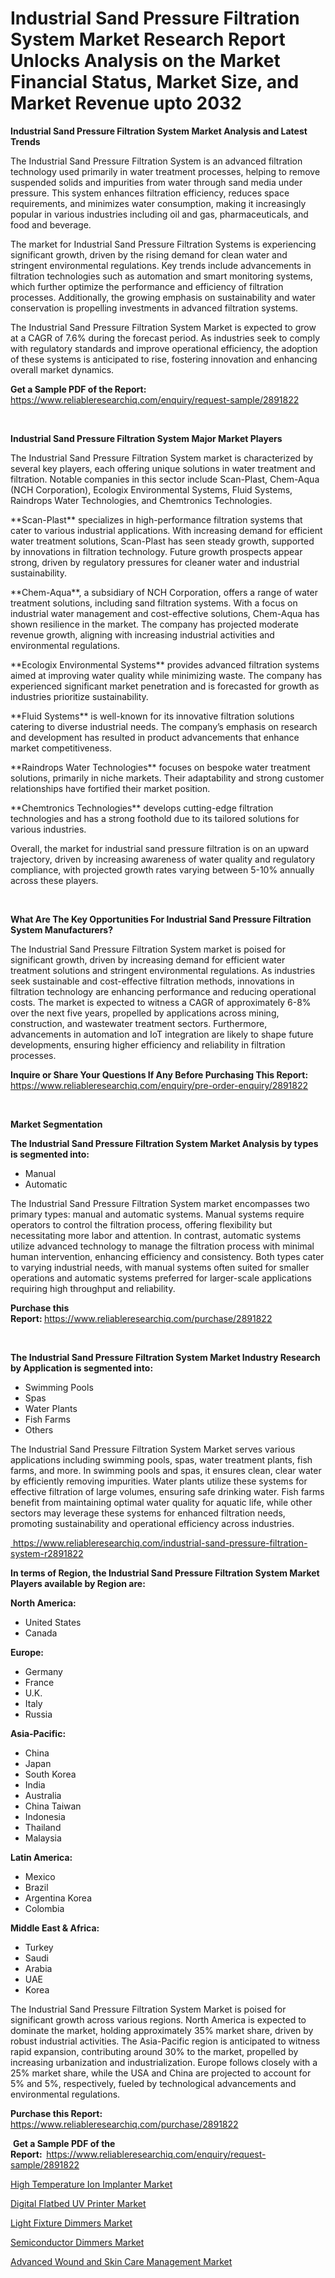 <p><h1>Industrial Sand Pressure Filtration System Market Research Report Unlocks Analysis on the Market Financial Status, Market Size, and Market Revenue upto 2032</h1></p><p><strong>Industrial Sand Pressure Filtration System Market Analysis and Latest Trends</strong></p>
<p><p>The Industrial Sand Pressure Filtration System is an advanced filtration technology used primarily in water treatment processes, helping to remove suspended solids and impurities from water through sand media under pressure. This system enhances filtration efficiency, reduces space requirements, and minimizes water consumption, making it increasingly popular in various industries including oil and gas, pharmaceuticals, and food and beverage.</p><p>The market for Industrial Sand Pressure Filtration Systems is experiencing significant growth, driven by the rising demand for clean water and stringent environmental regulations. Key trends include advancements in filtration technologies such as automation and smart monitoring systems, which further optimize the performance and efficiency of filtration processes. Additionally, the growing emphasis on sustainability and water conservation is propelling investments in advanced filtration systems.</p><p>The Industrial Sand Pressure Filtration System Market is expected to grow at a CAGR of 7.6% during the forecast period. As industries seek to comply with regulatory standards and improve operational efficiency, the adoption of these systems is anticipated to rise, fostering innovation and enhancing overall market dynamics.</p></p>
<p><strong>Get a Sample PDF of the Report:&nbsp;</strong> <a href="https://www.reliableresearchiq.com/enquiry/request-sample/2891822?utm_campaign=1170&utm_medium=2&utm_source=Github&utm_content=ia&utm_term=14032025&utm_id=industrial-sand-pressure-filtration-system">https://www.reliableresearchiq.com/enquiry/request-sample/2891822</a></p>
<p>&nbsp;</p>
<p><strong>Industrial Sand Pressure Filtration System Major Market Players</strong></p>
<p><p>The Industrial Sand Pressure Filtration System market is characterized by several key players, each offering unique solutions in water treatment and filtration. Notable companies in this sector include Scan-Plast, Chem-Aqua (NCH Corporation), Ecologix Environmental Systems, Fluid Systems, Raindrops Water Technologies, and Chemtronics Technologies.</p><p>**Scan-Plast** specializes in high-performance filtration systems that cater to various industrial applications. With increasing demand for efficient water treatment solutions, Scan-Plast has seen steady growth, supported by innovations in filtration technology. Future growth prospects appear strong, driven by regulatory pressures for cleaner water and industrial sustainability.</p><p>**Chem-Aqua**, a subsidiary of NCH Corporation, offers a range of water treatment solutions, including sand filtration systems. With a focus on industrial water management and cost-effective solutions, Chem-Aqua has shown resilience in the market. The company has projected moderate revenue growth, aligning with increasing industrial activities and environmental regulations.</p><p>**Ecologix Environmental Systems** provides advanced filtration systems aimed at improving water quality while minimizing waste. The company has experienced significant market penetration and is forecasted for growth as industries prioritize sustainability. </p><p>**Fluid Systems** is well-known for its innovative filtration solutions catering to diverse industrial needs. The company’s emphasis on research and development has resulted in product advancements that enhance market competitiveness.</p><p>**Raindrops Water Technologies** focuses on bespoke water treatment solutions, primarily in niche markets. Their adaptability and strong customer relationships have fortified their market position.</p><p>**Chemtronics Technologies** develops cutting-edge filtration technologies and has a strong foothold due to its tailored solutions for various industries. </p><p>Overall, the market for industrial sand pressure filtration is on an upward trajectory, driven by increasing awareness of water quality and regulatory compliance, with projected growth rates varying between 5-10% annually across these players.</p></p>
<p>&nbsp;</p>
<p><strong>What Are The Key Opportunities For Industrial Sand Pressure Filtration System Manufacturers?</strong></p>
<p><p>The Industrial Sand Pressure Filtration System market is poised for significant growth, driven by increasing demand for efficient water treatment solutions and stringent environmental regulations. As industries seek sustainable and cost-effective filtration methods, innovations in filtration technology are enhancing performance and reducing operational costs. The market is expected to witness a CAGR of approximately 6-8% over the next five years, propelled by applications across mining, construction, and wastewater treatment sectors. Furthermore, advancements in automation and IoT integration are likely to shape future developments, ensuring higher efficiency and reliability in filtration processes.</p></p>
<p><strong>Inquire or Share Your Questions If Any Before Purchasing This Report:</strong> <a href="https://www.reliableresearchiq.com/enquiry/pre-order-enquiry/2891822?utm_campaign=1170&utm_medium=2&utm_source=Github&utm_content=ia&utm_term=14032025&utm_id=industrial-sand-pressure-filtration-system">https://www.reliableresearchiq.com/enquiry/pre-order-enquiry/2891822</a></p>
<p>&nbsp;</p>
<p><strong>Market Segmentation</strong></p>
<p><strong>The Industrial Sand Pressure Filtration System Market Analysis by types is segmented into:</strong></p>
<p><ul><li>Manual</li><li>Automatic</li></ul></p>
<p><p>The Industrial Sand Pressure Filtration System market encompasses two primary types: manual and automatic systems. Manual systems require operators to control the filtration process, offering flexibility but necessitating more labor and attention. In contrast, automatic systems utilize advanced technology to manage the filtration process with minimal human intervention, enhancing efficiency and consistency. Both types cater to varying industrial needs, with manual systems often suited for smaller operations and automatic systems preferred for larger-scale applications requiring high throughput and reliability.</p></p>
<p><strong>Purchase this Report:&nbsp;</strong><a href="https://www.reliableresearchiq.com/purchase/2891822?utm_campaign=1170&utm_medium=2&utm_source=Github&utm_content=ia&utm_term=14032025&utm_id=industrial-sand-pressure-filtration-system">https://www.reliableresearchiq.com/purchase/2891822</a></p>
<p>&nbsp;</p>
<p><strong>The Industrial Sand Pressure Filtration System Market Industry Research by Application is segmented into:</strong></p>
<p><ul><li>Swimming Pools</li><li>Spas</li><li>Water Plants</li><li>Fish Farms</li><li>Others</li></ul></p>
<p><p>The Industrial Sand Pressure Filtration System Market serves various applications including swimming pools, spas, water treatment plants, fish farms, and more. In swimming pools and spas, it ensures clean, clear water by efficiently removing impurities. Water plants utilize these systems for effective filtration of large volumes, ensuring safe drinking water. Fish farms benefit from maintaining optimal water quality for aquatic life, while other sectors may leverage these systems for enhanced filtration needs, promoting sustainability and operational efficiency across industries.</p></p>
<p><a href="https://www.reliableresearchiq.com/industrial-sand-pressure-filtration-system-r2891822?utm_campaign=1170&utm_medium=2&utm_source=Github&utm_content=ia&utm_term=14032025&utm_id=industrial-sand-pressure-filtration-system">&nbsp;https://www.reliableresearchiq.com/industrial-sand-pressure-filtration-system-r2891822</a></p>
<p><strong>In terms of Region, the Industrial Sand Pressure Filtration System Market Players available by Region are:</strong></p>
<p>
    <p> <strong> North America: </strong>
        <ul>
            <li>United States</li>
            <li>Canada</li>
        </ul>
        </p> 
    <p> <strong> Europe: </strong>
        <ul>
            <li>Germany</li>
            <li>France</li>
            <li>U.K.</li>
            <li>Italy</li>
            <li>Russia</li>
        </ul>
        </p> 
    <p> <strong> Asia-Pacific: </strong>
        <ul>
            <li>China</li>
            <li>Japan</li>
            <li>South Korea</li>
            <li>India</li>
            <li>Australia</li>
            <li>China Taiwan</li>
            <li>Indonesia</li>
            <li>Thailand</li>
            <li>Malaysia</li>
        </ul>
        </p> 
    <p> <strong> Latin America: </strong>
        <ul>
            <li>Mexico</li>
            <li>Brazil</li>
            <li>Argentina Korea</li>
            <li>Colombia</li>
        </ul>
        </p> 
    <p> <strong> Middle East & Africa: </strong>
        <ul>
            <li>Turkey</li>
            <li>Saudi</li>
            <li>Arabia</li>
            <li>UAE</li>
            <li>Korea</li>
        </ul>
    </p>
    </p>
<p><p>The Industrial Sand Pressure Filtration System Market is poised for significant growth across various regions. North America is expected to dominate the market, holding approximately 35% market share, driven by robust industrial activities. The Asia-Pacific region is anticipated to witness rapid expansion, contributing around 30% to the market, propelled by increasing urbanization and industrialization. Europe follows closely with a 25% market share, while the USA and China are projected to account for 5% and 5%, respectively, fueled by technological advancements and environmental regulations.</p></p>
<p><strong>Purchase this Report: </strong><a href="https://www.reliableresearchiq.com/purchase/2891822?utm_campaign=1170&utm_medium=2&utm_source=Github&utm_content=ia&utm_term=14032025&utm_id=industrial-sand-pressure-filtration-system">https://www.reliableresearchiq.com/purchase/2891822</a></p>
<p>&nbsp;<strong>Get a Sample PDF of the Report:&nbsp;&nbsp;</strong><a href="https://www.reliableresearchiq.com/enquiry/request-sample/2891822?utm_campaign=1170&utm_medium=2&utm_source=Github&utm_content=ia&utm_term=14032025&utm_id=industrial-sand-pressure-filtration-system">https://www.reliableresearchiq.com/enquiry/request-sample/2891822</a></p>
<p><strong></strong></p>
<p><p><a href="https://github.com/kimomeifbnu26/Market-Research-Report-List-1/blob/main/high-temperature-ion-implanter-market.md?utm_campaign=1170&utm_medium=2&utm_source=Github&utm_content=ia&utm_term=14032025&utm_id=industrial-sand-pressure-filtration-system">High Temperature Ion Implanter Market</a></p><p><a href="https://github.com/daddskokenk4/Market-Research-Report-List-1/blob/main/digital-flatbed-uv-printer-market.md?utm_campaign=1170&utm_medium=2&utm_source=Github&utm_content=ia&utm_term=14032025&utm_id=industrial-sand-pressure-filtration-system">Digital Flatbed UV Printer Market</a></p><p><a href="https://github.com/sekohlorik/Market-Research-Report-List-1/blob/main/light-fixture-dimmers-market.md?utm_campaign=1170&utm_medium=2&utm_source=Github&utm_content=ia&utm_term=14032025&utm_id=industrial-sand-pressure-filtration-system">Light Fixture Dimmers Market</a></p><p><a href="https://github.com/avirsuckra/Market-Research-Report-List-1/blob/main/semiconductor-dimmers-market.md?utm_campaign=1170&utm_medium=2&utm_source=Github&utm_content=ia&utm_term=14032025&utm_id=industrial-sand-pressure-filtration-system">Semiconductor Dimmers Market</a></p><p><a href="https://github.com/nicoytabiz7/Market-Research-Report-List-1/blob/main/advanced-wound-and-skin-care-management-market.md?utm_campaign=1170&utm_medium=2&utm_source=Github&utm_content=ia&utm_term=14032025&utm_id=industrial-sand-pressure-filtration-system">Advanced Wound and Skin Care Management Market</a></p></p>
